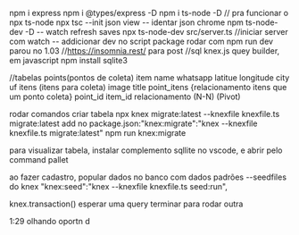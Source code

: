 npm i express
npm i @types/express -D
npm i ts-node -D // pra funcionar o npx ts-node
npx tsc --init
json view -- identar json chrome
npm ts-node-dev -D -- watch refresh saves 
npx ts-node-dev src/server.ts  //iniciar server com watch
-- addicionar dev no script package 
rodar com npm run dev
parou no 1.03
//https://insomnia.rest/ para post
//sql knex.js   quey builder, em javascript
npm install sqlite3 

//tabelas
 points(pontos de coleta)
    item
    name
    whatsapp
    latitue
    longitude
    city
    uf
 itens (itens para coleta)
    image
    title
 point_itens {relacionamento itens que um ponto coleta}
    point_id
    item_id
 relacionamento (N-N) (Pivot)

 rodar comandos criar tabela
   npx knex migrate:latest --knexfile knexfile.ts migrate:latest
   add no package.json:"knex:migrate":"knex  --knexfile knexfile.ts migrate:latest"
   npm run knex:migrate

para visualizar tabela, instalar complemento sqllite no vscode, e abrir pelo command pallet

ao fazer cadastro, popular dados no banco com dados padrões
   --seedfiles do knex
   "knex:seed":"knex  --knexfile knexfile.ts seed:run",

   knex.transaction() esperar uma query terminar para rodar outra

   1:29 olhando oportn d